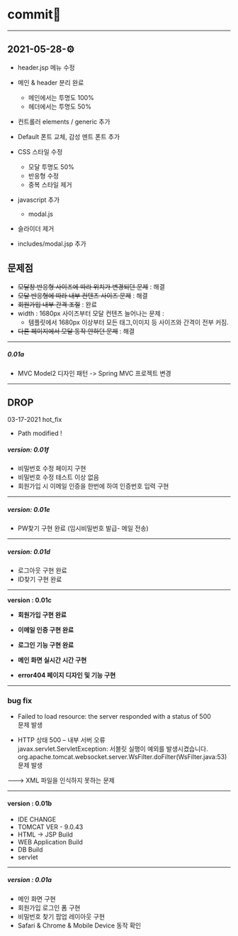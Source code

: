 # commit🌱



---

## 2021-05-28-⚙️

- header.jsp 메뉴 수정 

- 메인 & header 분리 완료 

  - 메인에서는 투명도 100%
  - 헤더에서는 투명도 50%

- 컨트롤러 elements / generic 추가 

- Default 폰트 교체, 감성 멘트 폰트 추가

- CSS 스타일 수정 

  - 모달 투명도 50%
  - 반응형 수정 
  - 중복 스타일 제거

- javascript 추가

  - modal.js

- 슬라이더 제거

- includes/modal.jsp 추가

  



## 문제점 

- ~~모달창 반응형 사이즈에 따라 위치가 변경되던 문제~~  : 해결 
- ~~모달 반응형에 따라 내부 컨텐츠 사이즈 문제~~ : 해결
- ~~회원가입 내부 간격 조절~~ : 완료 
- width : 1680px 사이즈부터 모달 컨텐츠 늘어나는 문제 : 
  - 템플릿에서 1680px 이상부터 모든 태그,이미지 등 사이즈와 간격이 전부 커짐.
- ~~다른 페이지에서 모달 동작 안하던 문제~~ : 해결 





---

##### 0.01a 

- MVC Model2 디자인 패턴 -> Spring MVC 프로젝트 변경





































----

## DROP

03-17-2021 hot_fix

- Path modified !



##### version: 0.01f

- 비밀번호 수정 페이지 구현
- 비밀번호 수정 테스트 이상 없음
- 회원가입 시 이메일 인증을 한번에 하여 인증번호 입력 구현



---



##### version: 0.01e

- PW찾기 구현 완료 (임시비밀번호 발급- 메일 전송)



---



##### version: 0.01d

- 로그아웃 구현 완료
- ID찾기 구현 완료 





---



**version : 0.01c**

- **회원가입 구현 완료**

- **이메일 인증 구현 완료**

- **로그인 기능 구현 완료** 

- **메인 화면 실시간 시간 구현** 

- **error404 페이지 디자인 및 기능 구현**

  

  



---

### bug fix

-  Failed to load resource: the server responded with a status of 500   
   문제 발생



- HTTP 상태 500 – 내부 서버 오류     
  javax.servlet.ServletException: 서블릿 실행이 예외를 발생시켰습니다.
  org.apache.tomcat.websocket.server.WsFilter.doFilter(WsFilter.java:53)  
  문제 발생

---> XML 파일을 인식하지 못하는 문제





---

#### **version : 0.01b**

- IDE CHANGE
- TOMCAT VER - 9.0.43
- HTML -> JSP Build
- WEB Application Build
- DB Build
- servlet

----

##### **version : 0.01a**

- 메인 화면 구현
- 회원가입 로그인 폼 구현
- 비밀번호 찾기 팝업 레이아웃 구현
- Safari & Chrome & Mobile Device 동작 확인